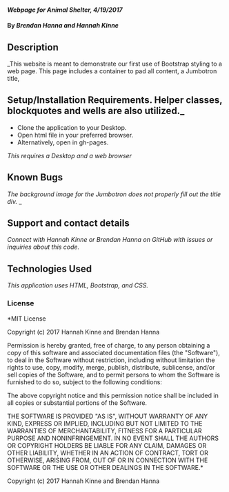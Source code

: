 #### _Webpage for Animal Shelter, 4/19/2017_

#### By _Brendan Hanna and Hannah Kinne_

## Description

_This website is meant to demonstrate our first use of Bootstrap styling to a web page. This page includes a container to pad all content, a Jumbotron title, 
## Setup/Installation Requirements. Helper classes, blockquotes and wells are also utilized._ 

* Clone the application to your Desktop.
* Open html file in your preferred browser.
* Alternatively, open in gh-pages.

_This requires a Desktop and a web browser_

## Known Bugs
_The background image for the Jumbotron does not properly fill out the title div._
_
## Support and contact details

_Connect with Hannah Kinne or Brendan Hanna on GitHub with issues or inquiries about this code._

## Technologies Used

_This application uses HTML, Bootstrap, and CSS._

### License

*MIT License

Copyright (c) 2017 Hannah Kinne and Brendan Hanna

Permission is hereby granted, free of charge, to any person obtaining a copy of this software and associated documentation files (the "Software"), to deal in the Software without restriction, including without limitation the rights to use, copy, modify, merge, publish, distribute, sublicense, and/or sell copies of the Software, and to permit persons to whom the Software is furnished to do so, subject to the following conditions:

The above copyright notice and this permission notice shall be included in all copies or substantial portions of the Software.

THE SOFTWARE IS PROVIDED "AS IS", WITHOUT WARRANTY OF ANY KIND, EXPRESS OR IMPLIED, INCLUDING BUT NOT LIMITED TO THE WARRANTIES OF MERCHANTABILITY, FITNESS FOR A PARTICULAR PURPOSE AND NONINFRINGEMENT. IN NO EVENT SHALL THE AUTHORS OR COPYRIGHT HOLDERS BE LIABLE FOR ANY CLAIM, DAMAGES OR OTHER LIABILITY, WHETHER IN AN ACTION OF CONTRACT, TORT OR OTHERWISE, ARISING FROM, OUT OF OR IN CONNECTION WITH THE SOFTWARE OR THE USE OR OTHER DEALINGS IN THE SOFTWARE.*

Copyright (c) 2017 Hannah Kinne and Brendan Hanna
